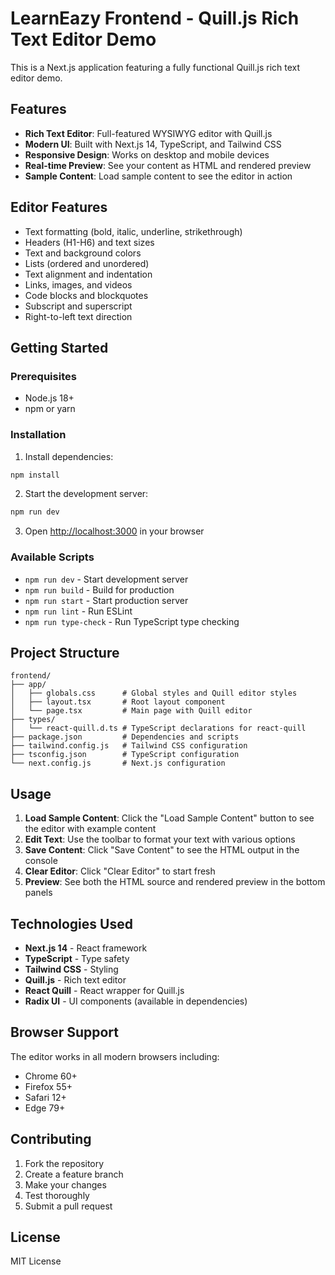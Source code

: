 # LearnEazy Frontend - Quill.js Rich Text Editor Demo

This is a Next.js application featuring a fully functional Quill.js rich text editor demo.

## Features

- **Rich Text Editor**: Full-featured WYSIWYG editor with Quill.js
- **Modern UI**: Built with Next.js 14, TypeScript, and Tailwind CSS
- **Responsive Design**: Works on desktop and mobile devices
- **Real-time Preview**: See your content as HTML and rendered preview
- **Sample Content**: Load sample content to see the editor in action

## Editor Features

- Text formatting (bold, italic, underline, strikethrough)
- Headers (H1-H6) and text sizes
- Text and background colors
- Lists (ordered and unordered)
- Text alignment and indentation
- Links, images, and videos
- Code blocks and blockquotes
- Subscript and superscript
- Right-to-left text direction

## Getting Started

### Prerequisites

- Node.js 18+ 
- npm or yarn

### Installation

1. Install dependencies:
```bash
npm install
```

2. Start the development server:
```bash
npm run dev
```

3. Open [http://localhost:3000](http://localhost:3000) in your browser

### Available Scripts

- `npm run dev` - Start development server
- `npm run build` - Build for production
- `npm run start` - Start production server
- `npm run lint` - Run ESLint
- `npm run type-check` - Run TypeScript type checking

## Project Structure

```
frontend/
├── app/
│   ├── globals.css      # Global styles and Quill editor styles
│   ├── layout.tsx       # Root layout component
│   └── page.tsx         # Main page with Quill editor
├── types/
│   └── react-quill.d.ts # TypeScript declarations for react-quill
├── package.json         # Dependencies and scripts
├── tailwind.config.js   # Tailwind CSS configuration
├── tsconfig.json        # TypeScript configuration
└── next.config.js       # Next.js configuration
```

## Usage

1. **Load Sample Content**: Click the "Load Sample Content" button to see the editor with example content
2. **Edit Text**: Use the toolbar to format your text with various options
3. **Save Content**: Click "Save Content" to see the HTML output in the console
4. **Clear Editor**: Click "Clear Editor" to start fresh
5. **Preview**: See both the HTML source and rendered preview in the bottom panels

## Technologies Used

- **Next.js 14** - React framework
- **TypeScript** - Type safety
- **Tailwind CSS** - Styling
- **Quill.js** - Rich text editor
- **React Quill** - React wrapper for Quill.js
- **Radix UI** - UI components (available in dependencies)

## Browser Support

The editor works in all modern browsers including:
- Chrome 60+
- Firefox 55+
- Safari 12+
- Edge 79+

## Contributing

1. Fork the repository
2. Create a feature branch
3. Make your changes
4. Test thoroughly
5. Submit a pull request

## License

MIT License
